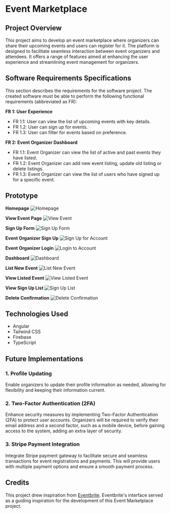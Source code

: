 # Event Marketplace

## Project Overview

This project aims to develop an event marketplace where organizers can share their upcoming events and users can register for it. The platform is designed to facilitate seamless interaction between event organizers and attendees. It offers a range of features aimed at enhancing the user experience and streamlining event management for organizers.

## Software Requirements Specifications 
This section describes the requirements for the software project. The created software must be
able to perform the following functional requirements (abbreviated as FR):

**FR 1: User Experience**
- FR 1.1: User can view the list of upcoming events with key details.
- FR 1.2: User can sign up for events.
- FR 1.3: User can filter for events based on preference.


**FR 2: Event Organizer Dashboard**
- FR 1.1: Event Organizer can view the list of active and past events they have listed.
- FR 1.2: Event Organizer can add new event listing, update old listing or delete listings.
- FR 1.3: Event Organizer can view the list of users who have signed up for a specific event.

## Prototype

**Homepage**
![Homepage](./src/assets/images/readme/landing-page.png)

**View Event Page**
![View Event](./src/assets/images/readme/view-event-page.png)

**Sign Up Form**
![Sign Up Form](./src/assets/images/readme/signup-form.png)

**Event Organizer Sign Up**
![Sign Up for Account](./src/assets/images/readme/signup.png)

**Event Organizer Login**
![Login to Account](./src/assets/images/readme/login.png)

**Dashboard**
![Dashboard](./src/assets/images/readme/dashboard.png)

**List New Event**
![List New Event](./src/assets/images/readme/list-event.png)

**View Listed Event**
![View Listed Event](./src/assets/images/readme/view-event.png)

**View Sign Up List**
![Sign Up List](./src/assets/images/readme/signup-list.png)

**Delete Confirmation**
![Delete Confirmation](./src/assets/images/readme/delete-confirmation.png)

## Technologies Used

- Angular
- Tailwind CSS
- Firebase
- TypeScript

## Future Implementations

### 1. Profile Updating
Enable organizers to update their profile information as needed, allowing for flexibility and keeping their information current.

### 2. Two-Factor Authentication (2FA)
Enhance security measures by implementing Two-Factor Authentication (2FA) to protect user accounts. Organizers will be required to verify their email address and a second factor, such as a mobile device, before gaining access to the system, adding an extra layer of security.

### 3. Stripe Payment Integration
Integrate Stripe payment gateway to facilitate secure and seamless transactions for event registrations and payments. This will provide users with multiple payment options and ensure a smooth payment process.

## Credits
This project drew inspiration from [Eventbrite](https://www.eventbrite.com/). Eventbrite's interface served as a guiding inspiration for the development of this Event Marketplace project.